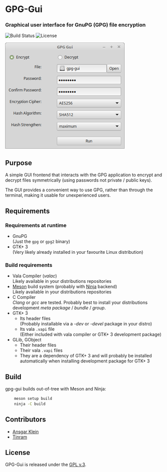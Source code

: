 # GPG-Gui

### Graphical user interface for GnuPG (GPG) file encryption

![Build Status](https://github.com/AnsgarKlein/GPG-Gui/workflows/Build/badge.svg)
![License](https://img.shields.io/github/license/AnsgarKlein/GPG-Gui?color=blue)

![example image](misc/gpg-gui.png)


## Purpose

A simple GUI frontend that interacts with the GPG application to encrypt and
decrypt files symmetrically (using passwords not private / public keys).

The GUI provides a convenient way to use GPG, rather than through the terminal,
making it usable for unexperienced users.


## Requirements

### Requirements at runtime

+ GnuPG  
  (Just the `gpg` or `gpg2` binary)
+ GTK+ 3  
  (Very likely already installed in your favourite Linux distribution)


### Build requirements

+ Vala Compiler (*valac*)  
  Likely available in your distributions repositories
+ [Meson](https://mesonbuild.com) build system (probably with
  [Ninja](https://ninja-build.org) backend)  
  Likely available in your distributions repositories
+ C Compiler  
  *Clang* or *gcc* are tested. Probably best to install your distributions
  development *meta package* / *bundle* / *group*.
+ GTK+ 3
  - Its header files  
    (Probably installable via a *-dev* or *-devel* package in your distro)
  - Its vala `.vapi` file  
    (Either included with vala compiler or GTK+ 3 development package)
+ GLib, GObject
  - Their header files
  - Their vala `.vapi` files
  - They are a dependency of GTK+ 3 and will probably be installed
    automatically when installing development package for GTK+ 3


## Build

gpg-gui builds out-of-tree with Meson and Ninja:

```bash
    meson setup build
    ninja -C build
```


## Contributors

+ [Ansgar Klein](https://github.com/AnsgarKlein)
+ [Tinram](https://github.com/Tinram)


## License

GPG-Gui is released under the [GPL v.3](https://www.gnu.org/licenses/gpl-3.0.html).
